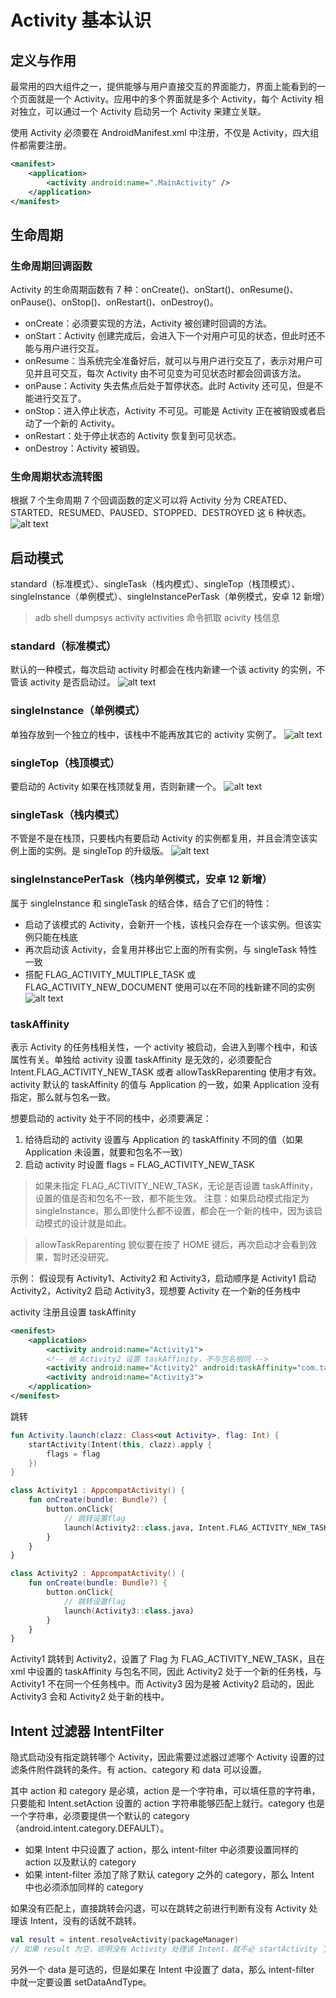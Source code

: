 # Activity 基本认识

## 定义与作用

最常用的四大组件之一，提供能够与用户直接交互的界面能力，界面上能看到的一个页面就是一个 Activity。应用中的多个界面就是多个 Activity，每个 Activity 相对独立，可以通过一个 Activity 启动另一个 Activity 来建立关联。

使用 Activity 必须要在 AndroidManifest.xml 中注册，不仅是 Activity，四大组件都需要注册。

```xml
<manifest>
    <application>
        <activity android:name=".MainActivity" />
    </application>
</manifest>
```

## 生命周期

### 生命周期回调函数

Activity 的生命周期函数有 7 种：onCreate()、onStart()、onResume()、onPause()、onStop()、onRestart()、onDestroy()。

- onCreate：必须要实现的方法，Activity 被创建时回调的方法。
- onStart：Activity 创建完成后，会进入下一个对用户可见的状态，但此时还不能与用户进行交互。
- onResume：当系统完全准备好后，就可以与用户进行交互了，表示对用户可见并且可交互，每次 Activity 由不可见变为可见状态时都会回调该方法。
- onPause：Activity 失去焦点后处于暂停状态。此时 Activity 还可见，但是不能进行交互了。
- onStop：进入停止状态，Activity 不可见。可能是 Activity 正在被销毁或者启动了一个新的 Activity。
- onRestart：处于停止状态的 Activity 恢复到可见状态。
- onDestroy：Activity 被销毁。

### 生命周期状态流转图

根据 7 个生命周期 7 个回调函数的定义可以将 Activity 分为 CREATED、STARTED、RESUMED、PAUSED、STOPPED、DESTROYED 这 6 种状态。
![alt text](../../images/activity_status_turn.png)

## 启动模式

standard（标准模式）、singleTask（栈内模式）、singleTop（栈顶模式）、singleInstance（单例模式）、singleInstancePerTask（单例模式，安卓 12 新增）

> adb shell dumpsys activity activities 命令抓取 acivity 栈信息

### standard（标准模式）

默认的一种模式，每次启动 activity 时都会在栈内新建一个该 activity 的实例，不管该 activity 是否启动过。
![alt text](../../images/activity_mode_standard.png)

### singleInstance（单例模式）

单独存放到一个独立的栈中，该栈中不能再放其它的 activity 实例了。
![alt text](../../images/activity_mode_singleinstance.png)

### singleTop（栈顶模式）

要启动的 Activity 如果在栈顶就复用，否则新建一个。
![alt text](../../images/activity_mode_singletop.png)

### singleTask（栈内模式）

不管是不是在栈顶，只要栈内有要启动 Activity 的实例都复用，并且会清空该实例上面的实例。是 singleTop 的升级版。
![alt text](../../images/activity_mode_singletask.png)

### singleInstancePerTask（栈内单例模式，安卓 12 新增）

属于 singleInstance 和 singleTask 的结合体，结合了它们的特性：

- 启动了该模式的 Activity，会新开一个栈，该栈只会存在一个该实例。但该实例只能在栈底
- 再次启动该 Activity，会复用并移出它上面的所有实例，与 singleTask 特性一致
- 搭配 FLAG_ACTIVITY_MULTIPLE_TASK 或 FLAG_ACTIVITY_NEW_DOCUMENT 使用可以在不同的栈新建不同的实例
  ![alt text](../../images/activity_mode_singleinstancepertask.png)

### taskAffinity

表示 Activity 的任务栈相关性，一个 activity 被启动，会进入到哪个栈中，和该属性有关。单独给 activity 设置 taskAffinity 是无效的，必须要配合 Intent.FLAG_ACTIVITY_NEW_TASK 或者 allowTaskReparenting 使用才有效。activity 默认的 taskAffinity 的值与 Application 的一致，如果 Application 没有指定，那么就与包名一致。

想要启动的 activity 处于不同的栈中，必须要满足：

1. 给待启动的 activity 设置与 Application 的 taskAffinity 不同的值（如果 Application 未设置，就要和包名不一致）
2. 启动 activity 时设置 flags = FLAG_ACTIVITY_NEW_TASK

> 如果未指定 FLAG_ACTIVITY_NEW_TASK，无论是否设置 taskAffinity，设置的值是否和包名不一致，都不能生效。
> 注意：如果启动模式指定为 singleInstance，那么即使什么都不设置，都会在一个新的栈中，因为该启动模式的设计就是如此。

> allowTaskReparenting 貌似要在按了 HOME 键后，再次启动才会看到效果，暂时还没研究。

示例：
假设现有 Activity1、Activity2 和 Activity3，启动顺序是 Activity1 启动 Activity2，Activity2 启动 Activity3，现想要 Activity 在一个新的任务栈中

activity 注册且设置 taskAffinity

```xml
<menifest>
    <application>
        <activity android:name="Activity1">
        <!-- 给 Activity2 设置 taskAffinity，不与包名相同 -->
        <activity android:name="Activity2" android:taskAffinity="com.task222">
        <activity android:name="Activity3">
    </application>
</menifest>
```

跳转

```kotlin
fun Activity.launch(clazz: Class<out Activity>, flag: Int) {
    startActivity(Intent(this, clazz).apply {
        flags = flag
    })
}

class Activity1 : AppcompatActivity() {
    fun onCreate(bundle: Bundle?) {
        button.onClick{
            // 跳转设置flag
            launch(Activity2::class.java, Intent.FLAG_ACTIVITY_NEW_TASK)
        }
    }
}

class Activity2 : AppcompatActivity() {
    fun onCreate(bundle: Bundle?) {
        button.onClick{
            // 跳转设置flag
            launch(Activity3::class.java)
        }
    }
}
```

Activity1 跳转到 Activity2，设置了 Flag 为 FLAG_ACTIVITY_NEW_TASK，且在 xml 中设置的 taskAffinity 与包名不同，因此 Activity2 处于一个新的任务栈，与 Activity1 不在同一个任务栈中。而 Activity3 因为是被 Activity2 启动的，因此 Activity3 会和 Activity2 处于新的栈中。

## Intent 过滤器 IntentFilter

隐式启动没有指定跳转哪个 Activity，因此需要过滤器过滤哪个 Activity 设置的过滤条件附件跳转的条件。有 action、category 和 data 可以设置。

其中 action 和 category 是必填，action 是一个字符串，可以填任意的字符串，只要能和 Intent.setAction 设置的 action 字符串能够匹配上就行。category 也是一个字符串，必须要提供一个默认的 category
（android.intent.category.DEFAULT）。

- 如果 Intent 中只设置了 action，那么 intent-filter 中必须要设置同样的 action 以及默认的 category
- 如果 intent-filter 添加了除了默认 category 之外的 category，那么 Intent 中也必须添加同样的 category

如果没有匹配上，直接跳转会闪退，可以在跳转之前进行判断有没有 Activity 处理该 Intent，没有的话就不跳转。

```kotlin
val result = intent.resolveActivity(packageManager)
// 如果 result 为空，说明没有 Activity 处理该 Intent，就不必 startActivity 了
```

另外一个 data 是可选的，但是如果在 Intent 中设置了 data，那么 intent-filter 中就一定要设置 setDataAndType。
